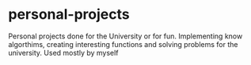 # personal-projects
Personal projects done for the University or for fun.
Implementing know algorthims, creating interesting functions and solving problems for the university. Used mostly by myself
